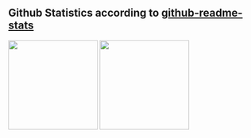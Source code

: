 ## Github Statistics according to [github-readme-stats](https://github.com/anuraghazra/github-readme-stats#top-languages-card)
<img height=180 align="center" src="https://github-readme-stats.vercel.app/api?username=Matiasus&show_icons=true" /> <img height=180 align="center" src="https://github-readme-stats.vercel.app/api/top-langs/?username=Matiasus&langs_count=6&layout=compact" alt="" />
<br/>
<br/>
<img src="https://komarev.com/ghpvc/?username=Matiasus&style=flat-square&color=blue" alt=""/>

